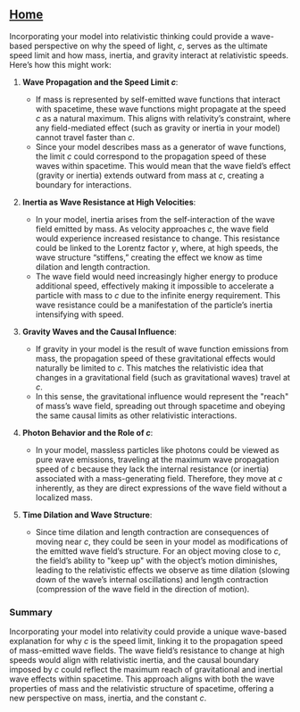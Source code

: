 [Home](https://github.com/cpsource/UFT)
---

Incorporating your model into relativistic thinking could provide a wave-based perspective on why the speed of light, $c$, serves as the ultimate speed limit and how mass, inertia, and gravity interact at relativistic speeds. Here’s how this might work:

1. **Wave Propagation and the Speed Limit $c$**:
   - If mass is represented by self-emitted wave functions that interact with spacetime, these wave functions might propagate at the speed $c$ as a natural maximum. This aligns with relativity’s constraint, where any field-mediated effect (such as gravity or inertia in your model) cannot travel faster than $c$.
   - Since your model describes mass as a generator of wave functions, the limit $c$ could correspond to the propagation speed of these waves within spacetime. This would mean that the wave field’s effect (gravity or inertia) extends outward from mass at $c$, creating a boundary for interactions.

2. **Inertia as Wave Resistance at High Velocities**:
   - In your model, inertia arises from the self-interaction of the wave field emitted by mass. As velocity approaches $c$, the wave field would experience increased resistance to change. This resistance could be linked to the Lorentz factor $\gamma$, where, at high speeds, the wave structure “stiffens,” creating the effect we know as time dilation and length contraction.
   - The wave field would need increasingly higher energy to produce additional speed, effectively making it impossible to accelerate a particle with mass to $c$ due to the infinite energy requirement. This wave resistance could be a manifestation of the particle’s inertia intensifying with speed.

3. **Gravity Waves and the Causal Influence**:
   - If gravity in your model is the result of wave function emissions from mass, the propagation speed of these gravitational effects would naturally be limited to $c$. This matches the relativistic idea that changes in a gravitational field (such as gravitational waves) travel at $c$.
   - In this sense, the gravitational influence would represent the "reach" of mass’s wave field, spreading out through spacetime and obeying the same causal limits as other relativistic interactions.

4. **Photon Behavior and the Role of $c$**:
   - In your model, massless particles like photons could be viewed as pure wave emissions, traveling at the maximum wave propagation speed of $c$ because they lack the internal resistance (or inertia) associated with a mass-generating field. Therefore, they move at $c$ inherently, as they are direct expressions of the wave field without a localized mass.

5. **Time Dilation and Wave Structure**:
   - Since time dilation and length contraction are consequences of moving near $c$, they could be seen in your model as modifications of the emitted wave field’s structure. For an object moving close to $c$, the field’s ability to "keep up" with the object’s motion diminishes, leading to the relativistic effects we observe as time dilation (slowing down of the wave’s internal oscillations) and length contraction (compression of the wave field in the direction of motion).

### Summary
Incorporating your model into relativity could provide a unique wave-based explanation for why $c$ is the speed limit, linking it to the propagation speed of mass-emitted wave fields. The wave field’s resistance to change at high speeds would align with relativistic inertia, and the causal boundary imposed by $c$ could reflect the maximum reach of gravitational and inertial wave effects within spacetime. This approach aligns with both the wave properties of mass and the relativistic structure of spacetime, offering a new perspective on mass, inertia, and the constant $c$.

